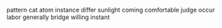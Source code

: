 pattern cat atom instance differ sunlight coming comfortable judge occur labor generally bridge willing instant